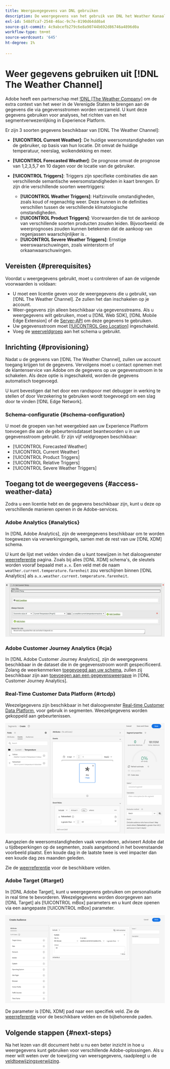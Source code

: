 ```yaml
---
title: Weergavegegevens van DNL gebruiken
description: De weergegevens van het gebruik van DNL het Weather Kanaal om de gegevens te verbeteren u door gegevensstromen verzamelt.
exl-id: 548dfca7-2548-46ac-9c7e-8190d64dd0a4
source-git-commit: 4c9abcefb279c6e8a90744b692d86746a4896d0a
workflow-type: tm+mt
source-wordcount: '645'
ht-degree: 1%

---
```


# Weer gegevens gebruiken uit [!DNL The Weather Channel]

Adobe heeft een partnerschap met [!DNL [The Weather Company]](https://www.ibm.com/weather) om de extra context van het weer in de Verenigde Staten te brengen aan de gegevens die via gegevensstromen worden verzameld. U kunt deze gegevens gebruiken voor analyses, het richten van en het segmentverwezenlijking in Experience Platform.

Er zijn 3 soorten gegevens beschikbaar van [!DNL The Weather Channel]:

* **[!UICONTROL Current Weather]**: De huidige weersomstandigheden van de gebruiker, op basis van hun locatie. Dit omvat de huidige temperatuur, neerslag, wolkendekking en meer.
* **[!UICONTROL Forecasted Weather]**: De prognose omvat de prognose van 1,2,3,5,7 en 10 dagen voor de locatie van de gebruiker.
* **[!UICONTROL Triggers]**: Triggers zijn specifieke combinaties die aan verschillende semantische weersomstandigheden in kaart brengen. Er zijn drie verschillende soorten weertriggers:

   * **[!UICONTROL Weather Triggers]**: Halfzinvolle omstandigheden, zoals koud of regenachtig weer. Deze kunnen in de definities verschillen tussen de verschillende klimatologische omstandigheden.
   * **[!UICONTROL Product Triggers]**: Voorwaarden die tot de aankoop van verschillende soorten producten zouden leiden. Bijvoorbeeld: de weerprognoses zouden kunnen betekenen dat de aankoop van regenjassen waarschijnlijker is .
   * **[!UICONTROL Severe Weather Triggers]**: Ernstige weerswaarschuwingen, zoals winterstorm of orkaanwaarschuwingen.

## Vereisten {#prerequisites}

Voordat u weergegevens gebruikt, moet u controleren of aan de volgende voorwaarden is voldaan:

* U moet een licentie geven voor de weergegevens die u gebruikt, van [!DNL The Weather Channel]. Ze zullen het dan inschakelen op je account.
* Weer-gegevens zijn alleen beschikbaar via gegevensstreams. Als u weergegevens wilt gebruiken, moet u [!DNL Web SDK], [!DNL Mobile Edge Extension] of de [Server-API](../../server-api/overview.md) om deze gegevens te gebruiken.
* Uw gegevensstroom moet [[!UICONTROL Geo Location]](../configure.md#advanced-options) ingeschakeld.
* Voeg de [weerveldgroep](#schema-configuration) aan het schema u gebruikt.

## Inrichting {#provisioning}

Nadat u de gegevens van [!DNL The Weather Channel], zullen uw account toegang krijgen tot de gegevens. Vervolgens moet u contact opnemen met de klantenservice van Adobe om de gegevens op uw gegevensstroom in te schakelen. Als deze optie is ingeschakeld, worden de gegevens automatisch toegevoegd.

U kunt bevestigen dat het door een randspoor met debugger in werking te stellen of door Verzekering te gebruiken wordt toegevoegd om een slag door te vinden [!DNL Edge Network].

### Schema-configuratie {#schema-configuration}

U moet de groepen van het weergebied aan uw Experience Platform toevoegen die aan de gebeurtenisdataset beantwoorden u in uw gegevensstroom gebruikt. Er zijn vijf veldgroepen beschikbaar:

* [!UICONTROL Forecasted Weather]
* [!UICONTROL Current Weather]
* [!UICONTROL Product Triggers]
* [!UICONTROL Relative Triggers]
* [!UICONTROL Severe Weather Triggers]

## Toegang tot de weergegevens {#access-weather-data}

Zodra u een licentie hebt en de gegevens beschikbaar zijn, kunt u deze op verschillende manieren openen in de Adobe-services.

### Adobe Analytics {#analytics}

In [!DNL Adobe Analytics], zijn de weergegevens beschikbaar om te worden toegewezen via verwerkingsregels, samen met de rest van uw [!DNL XDM] schema.

U kunt de lijst met velden vinden die u kunt toewijzen in het dialoogvenster [weerreferentie](weather-reference.md) pagina. Zoals bij alles [!DNL XDM] schema&#39;s, de sleutels worden vooraf bepaald met `a.x`. Een veld met de naam `weather.current.temperature.farenheit` zou verschijnen binnen [!DNL Analytics] als `a.x.weather.current.temperature.farenheit`.

![Interface van verwerkingsregel](../assets/data-enrichment/weather/processing-rules.png)

### Adobe Customer Journey Analytics {#cja}

In [!DNL Adobe Customer Journey Analytics], zijn de weergegevens beschikbaar in de dataset die in de gegevensstroom wordt gespecificeerd. Zolang de weerkenmerken [toegevoegd aan uw schema](#prerequisites-prerequisites), zullen zij beschikbaar zijn aan [toevoegen aan een gegevensweergave](https://experienceleague.adobe.com/docs/analytics-platform/using/cja-dataviews/create-dataview.html) in [!DNL Customer Journey Analytics].

### Real-Time Customer Data Platform {#rtcdp}

Weezelgegevens zijn beschikbaar in het dialoogvenster [Real-time Customer Data Platform](../../rtcdp/overview.md), voor gebruik in segmenten. Weezelgegevens worden gekoppeld aan gebeurtenissen.

![Segement Builder met weersomstandigheden](../assets/data-enrichment/weather/schema-builder.png)

Aangezien de weersomstandigheden vaak veranderen, adviseert Adobe dat u tijdbeperkingen op de segmenten, zoals aangetoond in het bovenstaande voorbeeld plaatst. Een koude dag in de laatste twee is veel impacter dan een koude dag zes maanden geleden.

Zie de [weerreferentie](weather-reference.md) voor de beschikbare velden.

### Adobe Target {#target}

In [!DNL Adobe Target], kunt u weergegevens gebruiken om personalisatie in real time te bevorderen. Weezelgegevens worden doorgegeven aan [!DNL Target] als [!UICONTROL mBox] parameters en u kunt deze openen via een aangepaste [!UICONTROL mBox] parameter.

![Doelpubliek Builder](../assets/data-enrichment/weather/target-audience-builder.png)

De parameter is [!DNL XDM] pad naar een specifiek veld. Zie de [weerreferentie](weather-reference.md) voor de beschikbare velden en de bijbehorende paden.

## Volgende stappen {#next-steps}

Na het lezen van dit document hebt u nu een beter inzicht in hoe u weergegevens kunt gebruiken voor verschillende Adobe-oplossingen. Als u meer wilt weten over de toewijzing van weersgegevens, raadpleegt u de [veldtoewijzingsverwijzing](weather-reference.md).
